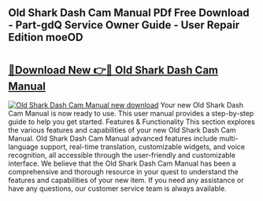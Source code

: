 ## Old Shark Dash Cam Manual PDf Free Download - Part-gdQ Service Owner Guide - User Repair Edition moeOD

# <h2><a href="http://cf24871.oget.top/?id=Old+Shark+Dash+Cam+Manual">🔗Download New 👉🔴 Old Shark Dash Cam Manual</a></h2>

[![Old Shark Dash Cam Manual new download](https://i.imgur.com/5g1atiW.png)](http://cf24871.oget.top/?id=Old+Shark+Dash+Cam+Manual)
Your new Old Shark Dash Cam Manual is now ready to use. This user manual provides a step-by-step guide to help you get started. Features & Functionality This section explores the various features and capabilities of your new Old Shark Dash Cam Manual. Old Shark Dash Cam Manual advanced features include multi-language support, real-time translation, customizable widgets, and voice recognition, all accessible through the user-friendly and customizable interface. We believe that the Old Shark Dash Cam Manual has been a comprehensive and thorough resource in your quest to understand the features and capabilities of your new item. If you need any assistance or have any questions, our customer service team is always available.
